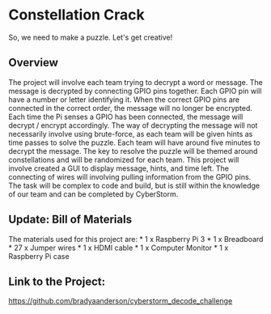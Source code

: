 # Constellation Crack

So, we need to make a puzzle. Let's get creative!

## Overview
The project will involve each team trying to decrypt a word or message.  The message is decrypted by connecting GPIO pins together.  Each GPIO pin will have a number or letter identifying it.  When the correct GPIO pins are connected in the correct order, the message will no longer be encrypted.  Each time the Pi senses a GPIO has been connected, the message will decrypt / encrypt accordingly.  The way of decrypting the message will not necessarily involve using brute-force, as each team will be given hints as time passes to solve the puzzle.  Each team will have around five minutes to decrypt the message.  The key to resolve the puzzle will be themed around constellations and will be randomized for each team.
This project will involve created a GUI to display message, hints, and time left.  The connecting of wires will involving pulling information from the GPIO pins.  The task will be complex to code and build, but is still within the knowledge of our team and can be completed by CyberStorm.

## Update: Bill of Materials
The materials used for this project are:
    * 1 x Raspberry Pi 3
    * 1 x Breadboard
    * 27 x Jumper wires
    * 1 x HDMI cable
    * 1 x Computer Monitor
    * 1 x Raspberry Pi case
## Link to the Project:
https://github.com/bradyaanderson/cyberstorm_decode_challenge

